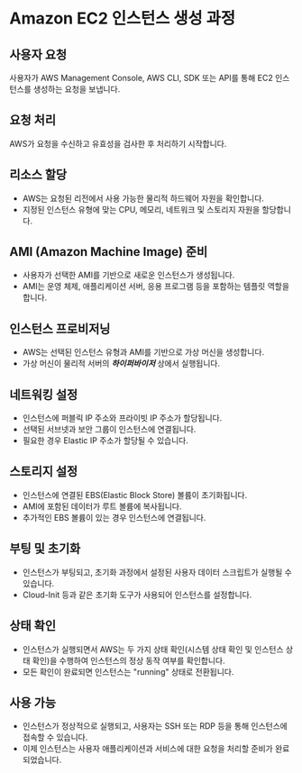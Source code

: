 # Amazon EC2 인스턴스 생성 과정

## 사용자 요청
사용자가 AWS Management Console, AWS CLI, SDK 또는 API를 통해 EC2 인스턴스를 생성하는 요청을 보냅니다.

## 요청 처리
AWS가 요청을 수신하고 유효성을 검사한 후 처리하기 시작합니다.

## 리소스 할당
- AWS는 요청된 리전에서 사용 가능한 물리적 하드웨어 자원을 확인합니다.
- 지정된 인스턴스 유형에 맞는 CPU, 메모리, 네트워크 및 스토리지 자원을 할당합니다.

## AMI (Amazon Machine Image) 준비
- 사용자가 선택한 AMI를 기반으로 새로운 인스턴스가 생성됩니다.
- AMI는 운영 체제, 애플리케이션 서버, 응용 프로그램 등을 포함하는 템플릿 역할을 합니다.

## 인스턴스 프로비저닝
- AWS는 선택된 인스턴스 유형과 AMI를 기반으로 가상 머신을 생성합니다.
- 가상 머신이 물리적 서버의 ***하이퍼바이저*** 상에서 실행됩니다.

## 네트워킹 설정
- 인스턴스에 퍼블릭 IP 주소와 프라이빗 IP 주소가 할당됩니다.
- 선택된 서브넷과 보안 그룹이 인스턴스에 연결됩니다.
- 필요한 경우 Elastic IP 주소가 할당될 수 있습니다.

## 스토리지 설정
- 인스턴스에 연결된 EBS(Elastic Block Store) 볼륨이 초기화됩니다.
- AMI에 포함된 데이터가 루트 볼륨에 복사됩니다.
- 추가적인 EBS 볼륨이 있는 경우 인스턴스에 연결됩니다.

## 부팅 및 초기화
- 인스턴스가 부팅되고, 초기화 과정에서 설정된 사용자 데이터 스크립트가 실행될 수 있습니다.
- Cloud-Init 등과 같은 초기화 도구가 사용되어 인스턴스를 설정합니다.

## 상태 확인
- 인스턴스가 실행되면서 AWS는 두 가지 상태 확인(시스템 상태 확인 및 인스턴스 상태 확인)을 수행하여 인스턴스의 정상 동작 여부를 확인합니다.
- 모든 확인이 완료되면 인스턴스는 "running" 상태로 전환됩니다.

## 사용 가능
- 인스턴스가 정상적으로 실행되고, 사용자는 SSH 또는 RDP 등을 통해 인스턴스에 접속할 수 있습니다.
- 이제 인스턴스는 사용자 애플리케이션과 서비스에 대한 요청을 처리할 준비가 완료되었습니다.

